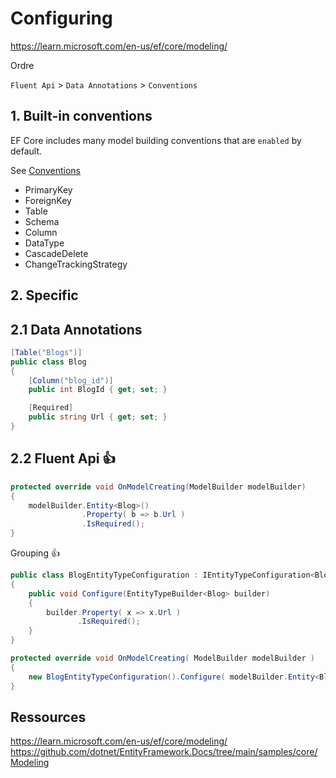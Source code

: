 # Configuring

https://learn.microsoft.com/en-us/ef/core/modeling/


Ordre

`Fluent Api` > `Data Annotations` > `Conventions`


## 1. Built-in conventions
EF Core includes many model building conventions that are `enabled` by default.

See [Conventions](Conventions.md)

- PrimaryKey
- ForeignKey
- Table
- Schema
- Column
- DataType
- CascadeDelete
- ChangeTrackingStrategy


## 2. Specific


## 2.1 Data Annotations

``` csharp
[Table("Blogs")]
public class Blog
{
    [Column("blog_id")]
    public int BlogId { get; set; }

    [Required]
    public string Url { get; set; }
}
```


## 2.2 Fluent Api 👍

``` csharp
protected override void OnModelCreating(ModelBuilder modelBuilder)
{
    modelBuilder.Entity<Blog>()
                .Property( b => b.Url )
                .IsRequired();
}
```

Grouping 👍
``` csharp
public class BlogEntityTypeConfiguration : IEntityTypeConfiguration<Blog>
{
    public void Configure(EntityTypeBuilder<Blog> builder)
    {
        builder.Property( x => x.Url )
               .IsRequired();
    }
}

protected override void OnModelCreating( ModelBuilder modelBuilder )
{
    new BlogEntityTypeConfiguration().Configure( modelBuilder.Entity<Blog>() );
}
```


## Ressources

https://learn.microsoft.com/en-us/ef/core/modeling/
https://github.com/dotnet/EntityFramework.Docs/tree/main/samples/core/Modeling
